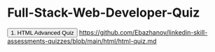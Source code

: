 # Full-Stack-Web-Developer-Quiz
<button>1. HTML Advanced Quiz</button>
https://github.com/Ebazhanov/linkedin-skill-assessments-quizzes/blob/main/html/html-quiz.md
